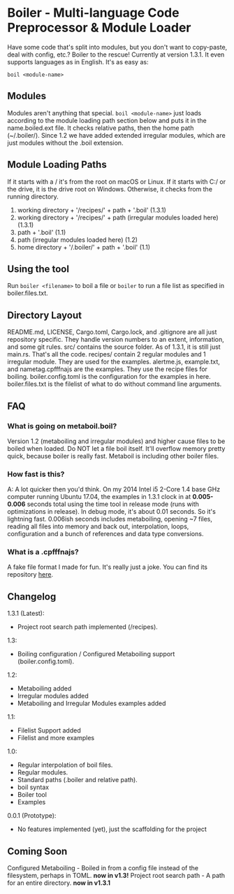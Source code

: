# Boiler - Multi-language Code Preprocessor &amp; Module Loader
Have some code that's split into modules, but you don't want to copy-paste, deal with config, etc.?
Boiler to the rescue! Currently at version 1.3.1. It even supports languages as in English. It's as easy as:
```boiler
boil <module-name>
```

## Modules
Modules aren't anything that special. ```boil <module-name>``` just loads according to the module loading path section below and puts it in the name.boiled.ext file. It checks relative paths, then the home path (~/.boiler/). Since 1.2 we have added extended irregular modules, which are just modules without the .boil extension.

## Module Loading Paths
If it starts with a / it's from the root on macOS or Linux. If it starts with C:/ or the drive, it is the drive root on Windows. Otherwise, it checks from the running directory.
1) working directory + '/recipes/' + path + '.boil' (1.3.1)
2) working directory + '/recipes/' + path (irregular modules loaded here) (1.3.1)
3) path + '.boil' (1.1)
4) path (irregular modules loaded here) (1.2)
5) home directory + '/.boiler/' + path + '.boil' (1.1)

## Using the tool
Run ```boiler <filename>``` to boil a file or ```boiler``` to run a file list as specified in boiler.files.txt.

## Directory Layout
README.md, LICENSE, Cargo.toml, Cargo.lock, and .gitignore are all just repository specific. They handle version numbers to an extent, information, and some git rules.
src/ contains the source folder. As of 1.3.1, it is still just main.rs. That's all the code.
recipes/ contain 2 regular modules and 1 irregular module. They are used for the examples.
alertme.js, example.txt, and nametag.cpfffnajs are the examples. They use the recipe files for boiling.
boiler.config.toml is the configuration for the examples in here.
boiler.files.txt is the filelist of what to do without command line arguments.

## FAQ
### What is going on metaboil.boil?
Version 1.2 (metaboiling and irregular modules) and higher cause files to be boiled when loaded. Do NOT let a file boil itself. It'll overflow memory pretty quick, because boiler is really fast. Metaboil is including other boiler files.
### How fast is this?
A: A lot quicker then you'd think. On my 2014 Intel i5 2-Core 1.4 base GHz computer running Ubuntu 17.04, the examples in 1.3.1 clock in at **0.005-0.006** seconds total using the time tool in release mode (runs with optimizations in release). In debug mode, it's about 0.01 seconds. So it's lightning fast. 0.006ish seconds includes metaboiling, opening ~7 files, reading all files into memory and back out, interpolation, loops, configuration and a bunch of references and data type conversions.
### What is a .cpfffnajs?
A fake file format I made for fun. It's really just a joke. You can find its repository [here](https://github.com/MegosAlpha/cpfffnajs).

## Changelog
1.3.1 (Latest):
- Project root search path implemented (/recipes).

1.3:
- Boiling configuration / Configured Metaboiling support (boiler.config.toml).

1.2:
- Metaboiling added
- Irregular modules added
- Metaboiling and Irregular Modules examples added

1.1:
- Filelist Support added
- Filelist and more examples

1.0:
- Regular interpolation of boil files.
- Regular modules.
- Standard paths (.boiler and relative path).
- boil syntax
- Boiler tool
- Examples

0.0.1 (Prototype):
- No features implemented (yet), just the scaffolding for the project

## Coming Soon
Configured Metaboiling - Boiled in from a config file instead of the filesystem, perhaps in TOML. **now in v1.3!**
Project root search path - A path for an entire directory. **now in v1.3.1**